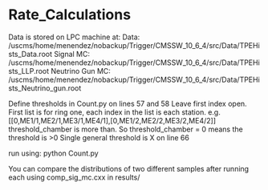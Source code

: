 # Rate_Calculations

Data is stored on LPC machine at:
  Data: /uscms/home/menendez/nobackup/Trigger/CMSSW_10_6_4/src/Data/TPEHists_Data.root
  Signal MC: /uscms/home/menendez/nobackup/Trigger/CMSSW_10_6_4/src/Data/TPEHists_LLP.root
  Neutrino Gun MC: /uscms/home/menendez/nobackup/Trigger/CMSSW_10_6_4/src/Data/TPEHists_Neutrino_gun.root
  
Define thresholds in Count.py on lines 57 and 58
  Leave first index open. First list is for ring one, each index in the list is each station.
    e.g. [[0,ME1/1,ME2/1,ME3/1,ME4/1],[0,ME1/2,ME2/2,ME3/2,ME4/2]]
  threshold_chamber is more than. So threshold_chamber = 0 means the threshold is >0
Single general threshold is X on line 66 
 
run using:
  python Count.py
  
You can compare the distributions of two different samples after running each using comp_sig_mc.cxx in results/
